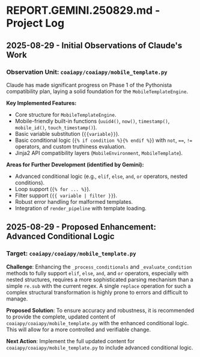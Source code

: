 # REPORT.GEMINI.250829.md - Project Log

## 2025-08-29 - Initial Observations of Claude's Work

### Observation Unit: `coaiapy/coaiapy/mobile_template.py`

Claude has made significant progress on Phase 1 of the Pythonista compatibility plan, laying a solid foundation for the `MobileTemplateEngine`.

**Key Implemented Features:**
*   Core structure for `MobileTemplateEngine`.
*   Mobile-friendly built-in functions (`uuid4()`, `now()`, `timestamp()`, `mobile_id()`, `touch_timestamp()`).
*   Basic variable substitution (`{{variable}}`).
*   Basic conditional logic (`{% if condition %}{% endif %}`) with `not`, `==`, `!=` operators, and custom truthiness evaluation.
*   Jinja2 API compatibility layers (`MobileEnvironment`, `MobileTemplate`).

**Areas for Further Development (identified by Gemini):**
*   Advanced conditional logic (e.g., `elif`, `else`, `and`, `or` operators, nested conditions).
*   Loop support (`{% for ... %}`).
*   Filter support (`{{ variable | filter }}`).
*   Robust error handling for malformed templates.
*   Integration of `render_pipeline` with template loading.


## 2025-08-29 - Proposed Enhancement: Advanced Conditional Logic

### Target: `coaiapy/coaiapy/mobile_template.py`

**Challenge**: Enhancing the `_process_conditionals` and `_evaluate_condition` methods to fully support `elif`, `else`, `and`, and `or` operators, especially with nested structures, requires a more sophisticated parsing mechanism than a simple `re.sub` with the current regex. A single `replace` operation for such a complex structural transformation is highly prone to errors and difficult to manage.

**Proposed Solution**: To ensure accuracy and robustness, it is recommended to provide the complete, updated content of `coaiapy/coaiapy/mobile_template.py` with the enhanced conditional logic. This will allow for a more controlled and verifiable change.

**Next Action**: Implement the full updated content for `coaiapy/coaiapy/mobile_template.py` to include advanced conditional logic.
